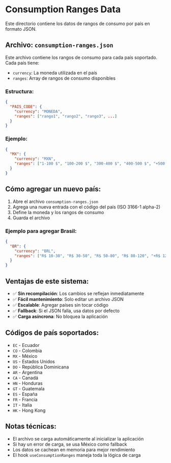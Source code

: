 # Consumption Ranges Data

Este directorio contiene los datos de rangos de consumo por país en formato JSON.

## Archivo: `consumption-ranges.json`

Este archivo contiene los rangos de consumo para cada país soportado. Cada país tiene:

- `currency`: La moneda utilizada en el país
- `ranges`: Array de rangos de consumo disponibles

### Estructura:

```json
{
  "PAIS_CODE": {
    "currency": "MONEDA",
    "ranges": ["rango1", "rango2", "rango3", ...]
  }
}
```

### Ejemplo:

```json
{
  "MX": {
    "currency": "MXN",
    "ranges": ["1-100 $", "100-200 $", "300-400 $", "400-500 $", "+500 $"]
  }
}
```

## Cómo agregar un nuevo país:

1. Abre el archivo `consumption-ranges.json`
2. Agrega una nueva entrada con el código del país (ISO 3166-1 alpha-2)
3. Define la moneda y los rangos de consumo
4. Guarda el archivo

### Ejemplo para agregar Brasil:

```json
{
  "BR": {
    "currency": "BRL",
    "ranges": ["R$ 10-30", "R$ 30-50", "R$ 50-80", "R$ 80-120", "+R$ 120"]
  }
}
```

## Ventajas de este sistema:

- ✅ **Sin recompilación**: Los cambios se reflejan inmediatamente
- ✅ **Fácil mantenimiento**: Solo editar un archivo JSON
- ✅ **Escalable**: Agregar países sin tocar código
- ✅ **Fallback**: Si el JSON falla, usa datos por defecto
- ✅ **Carga asíncrona**: No bloquea la aplicación

## Códigos de país soportados:

- `EC` - Ecuador
- `CO` - Colombia  
- `MX` - México
- `US` - Estados Unidos
- `DO` - República Dominicana
- `AR` - Argentina
- `CA` - Canadá
- `HN` - Honduras
- `GT` - Guatemala
- `ES` - España
- `FR` - Francia
- `IT` - Italia
- `HK` - Hong Kong

## Notas técnicas:

- El archivo se carga automáticamente al inicializar la aplicación
- Si hay un error de carga, se usa México como fallback
- Los datos se cachean en memoria para mejor rendimiento
- El hook `useConsumptionRanges` maneja toda la lógica de carga
